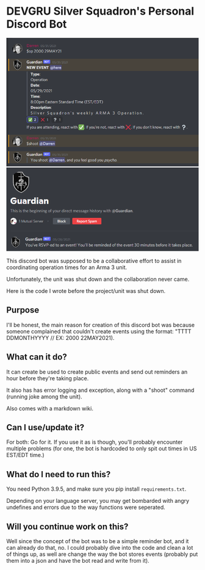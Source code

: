 # DEVGRU Silver Squadron's Personal Discord Bot
![Example event](pics/bot-1.PNG)
![Example event](pics/bot-2.PNG)

This discord bot was supposed to be a collaborative effort to assist in coordinating operation times for an Arma 3 unit.

 Unfortunately, the unit was shut down and the collaboration never came.

 Here is the code I wrote before the project/unit was shut down.

## Purpose

I'll be honest, the main reason for creation of this discord bot was because someone complained that couldn't create events using the format: "TTTT DDMONTHYYYY // EX: 2000 22MAY2021).

## What can it do?

It can create be used to create public events and send out reminders an hour before they're taking place.

It also has has error logging and exception, along with a "shoot" command (running joke among the unit).

Also comes with a markdown wiki.

## Can I use/update it?

For both: Go for it. If you use it as is though, you'll probably encounter multiple problems (for one, the bot is hardcoded to only spit out times in US EST/EDT time.)

## What do I need to run this?

You need Python 3.9.5, and make sure you pip install `requirements.txt`.

Depending on your language server, you may get bombarded with angry undefines and errors due to the way functions were seperated.

## Will you continue work on this?

Well since the concept of the bot was to be a simple reminder bot, and it can already do that, no. I could probably dive into the code and clean a lot of things up, as well are change the way the bot stores events (probably put them into a json and have the bot read and write from it).
